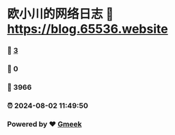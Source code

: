 # 欧小川的网络日志 :link: https://blog.65536.website 
### :page_facing_up: [3](https://blog.65536.website/tag.html) 
### :speech_balloon: 0 
### :hibiscus: 3966 
### :alarm_clock: 2024-08-02 11:49:50 
### Powered by :heart: [Gmeek](https://github.com/Meekdai/Gmeek)
